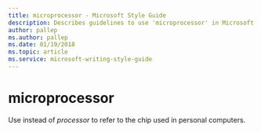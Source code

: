 ```yaml
---
title: microprocessor - Microsoft Style Guide
description: Describes guidelines to use 'microprocessor' in Microsoft documents.
author: pallep
ms.author: pallep
ms.date: 01/19/2018
ms.topic: article
ms.service: microsoft-writing-style-guide
---
```


# microprocessor

Use instead of *processor* to refer to the chip used in personal computers.
